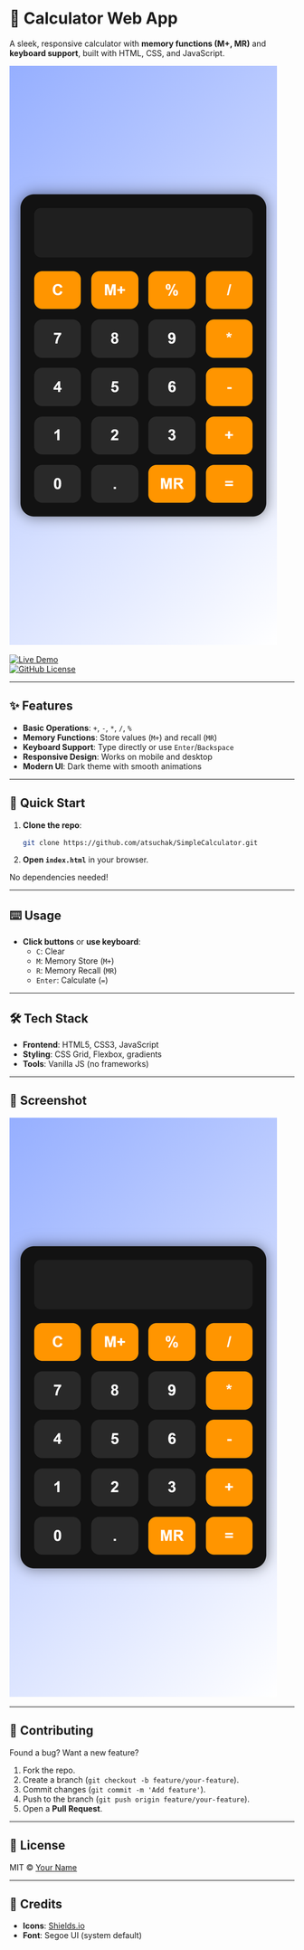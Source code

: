 # 🧮 Calculator Web App  

A sleek, responsive calculator with **memory functions (M+, MR)** and **keyboard support**, built with HTML, CSS, and JavaScript.  

![Calculator Demo](images/calculator_mobile_image.png)

[![Live Demo](https://img.shields.io/badge/demo-live-green)](https://atsuchak.github.io/SimpleCalculator/)  
[![GitHub License](https://img.shields.io/badge/license-MIT-blue)](LICENSE)  

---

## ✨ Features  
- **Basic Operations**: `+`, `-`, `*`, `/`, `%`  
- **Memory Functions**: Store values (`M+`) and recall (`MR`)  
- **Keyboard Support**: Type directly or use `Enter`/`Backspace`  
- **Responsive Design**: Works on mobile and desktop  
- **Modern UI**: Dark theme with smooth animations  

---

## 🚀 Quick Start  
1. **Clone the repo**:  
   ```bash
   git clone https://github.com/atsuchak/SimpleCalculator.git
   ```
2. **Open `index.html`** in your browser.  

No dependencies needed!  

---

## ⌨️ Usage  
- **Click buttons** or **use keyboard**:  
  - `C`: Clear  
  - `M`: Memory Store (`M+`)  
  - `R`: Memory Recall (`MR`)  
  - `Enter`: Calculate (`=`)  

---

## 🛠️ Tech Stack  
- **Frontend**: HTML5, CSS3, JavaScript  
- **Styling**: CSS Grid, Flexbox, gradients  
- **Tools**: Vanilla JS (no frameworks)  

---

## 📸 Screenshot  
![Calculator Screenshot](images/calculator_mobile_image.png)  

---

## 🤝 Contributing  
Found a bug? Want a new feature?  
1. Fork the repo.  
2. Create a branch (`git checkout -b feature/your-feature`).  
3. Commit changes (`git commit -m 'Add feature'`).  
4. Push to the branch (`git push origin feature/your-feature`).  
5. Open a **Pull Request**.  

---

## 📜 License  
MIT © [Your Name](https://github.com/atsuchak)  

---

## 🙌 Credits  
- **Icons**: [Shields.io](https://shields.io)  
- **Font**: Segoe UI (system default)  
```
